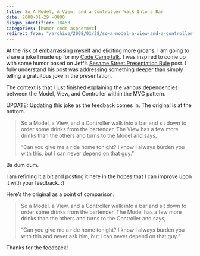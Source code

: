 ```yaml
---
title: So A Model, A View, and a Controller Walk Into a Bar
date: 2008-01-29 -0800
disqus_identifier: 18453
categories: [humor code aspnetmvc]
redirect_from: "/archive/2008/01/28/so-a-model-a-view-and-a-controller-walk-into.aspx/"
---
```


At the risk of embarrassing myself and eliciting more groans, I am going
to share a joke I made up for my [Code Camp
talk](https://haacked.com/archive/2008/01/28/seattle-code-camp-wrapup.aspx "Seattle Code Camp").
I was inspired to come up with some humor based on Jeff’s [Sesame Street
Presentation
Rule](http://www.codinghorror.com/blog/archives/001040.html "Sesame Street Presentation")
post. I fully understand his post was addressing something deeper than
simply telling a gratuitous joke in the presentation.

The context is that I just finished explaining the various dependencies
between the Model, View, and Controller within the MVC pattern.

UPDATE: Updating this joke as the feedback comes in. The original is at
the bottom.

> So a Model, a View, and a Controller walk into a bar and sit down to
> order some drinks from the bartender. The View has a few more drinks
> than the others and turns to the Model and says,
>
> “Can you give me a ride home tonight? I know I always burden you with
> this, but I can never depend on that guy.”

Ba dum dum.

I am refining it a bit and posting it here in the hopes that I can
improve upon it with your feedback. :)

Here’s the original as a point of comparison.

> So a Model, a View, and a Controller walk into a bar and sit down to
> order some drinks from the bartender. The Model has a few more drinks
> than the others and turns to the Controller and says,
>
> “Can you give me a ride home tonight? I know I always burden you with
> this and never ask him, but I can never depend on that guy.”

Thanks for the feedback!

